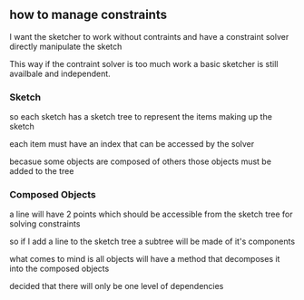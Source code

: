 ## how to manage constraints

I want the sketcher to work without contraints and have a constraint solver directly manipulate the sketch

This way if the contraint solver is too much work a basic sketcher is still availbale and independent.

### Sketch

so each sketch has a sketch tree to represent the items making up the sketch

each item must have an index that can be accessed by the solver

becasue some objects are composed of others those objects must be added to the tree

### Composed Objects

a line will have 2 points which should be accessible from the sketch tree for solving constraints

so if I add a line to the sketch tree a subtree will be made of it's components

what comes to mind is all objects will have a method that decomposes it into the composed objects

decided that there will only be one level of dependencies
